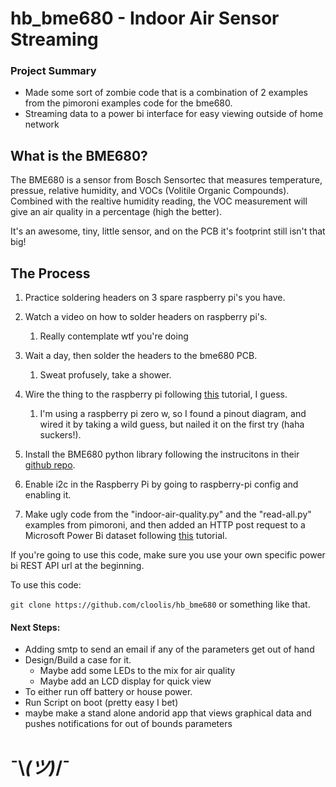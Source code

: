 # hb_bme680 - Indoor Air Sensor Streaming

### Project Summary
* Made some sort of zombie code that is a combination of 2 examples from the pimoroni examples code for the bme680.
* Streaming data to a power bi interface for easy viewing outside of home network

## What is the BME680?
The BME680 is a sensor from Bosch Sensortec that measures temperature, pressue, relative humidity, and VOCs (Volitile Organic Compounds). Combined with the realtive humidity reading, the VOC measurement will give an air quality in a percentage (high the better). 

It's an awesome, tiny, little sensor, and on the PCB it's footprint still isn't that big! 

## The Process

1. Practice soldering headers on 3 spare raspberry pi's you have.

2. Watch a video on how to solder headers on raspberry pi's. 
	1. Really contemplate wtf you're doing
	
3. Wait a day, then solder the headers to the bme680 PCB.
	1. Sweat profusely, take a shower.
	
4. Wire the thing to the raspberry pi following [this](https://learn.adafruit.com/adafruit-bme680-humidity-temperature-barometic-pressure-voc-gas/arduino-wiring-test) tutorial, I guess.
	1. I'm using a raspberry pi zero w, so I found a pinout diagram, and wired it by taking a wild guess, but nailed it on the first try (haha suckers!). 

5. Install the BME680 python library following the instrucitons in their [github repo](https://github.com/pimoroni/bme680). 

6. Enable i2c in the Raspberry Pi by going to raspberry-pi config and enabling it. 

7. Make ugly code from the "indoor-air-quality.py" and the "read-all.py" examples from pimoroni, and then added an HTTP post request to a Microsoft Power Bi dataset following [this](https://powerbi.microsoft.com/en-us/blog/using-power-bi-real-time-dashboards-to-display-iot-sensor-data-a-step-by-step-tutorial/) tutorial. 

If you're going to use this code, make sure you use your own specific power bi REST API url at the beginning. 



To use this code: 

``` git clone https://github.com/cloolis/hb_bme680 ``` or something like that.


#### Next Steps: 
* Adding smtp to send an email if any of the parameters get out of hand
* Design/Build a case for it.
	* Maybe add some LEDs to the mix for air quality
	* Maybe add an LCD display for quick view
* To either run off battery or house power.
* Run Script on boot (pretty easy I bet)
* maybe make a stand alone andorid app that views graphical data and pushes notifications for out of bounds parameters

# ¯\\_(ツ)_/¯
